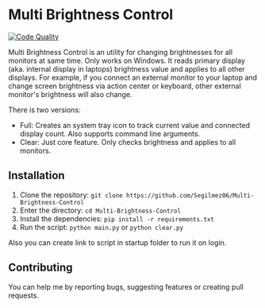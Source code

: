 # Multi Brightness Control

[![Code Quality](https://api.codiga.io/project/34389/score/svg "Code Quality")](https://app.codiga.io/hub/project/34389/Multi-Brightness-Control)

Multi Brightness Control is an utility for changing brightnesses for all monitors at same time. Only works on Windows. It reads primary display (aka. internal display in laptops) brightness value and applies to all other displays. For example, if you connect an external monitor to your laptop and change screen brightness via action center or keyboard, other external monitor's brightness will also change.

There is two versions:

- Full: Creates an system tray icon to track current value and connected display count. Also supports command line arguments.
- Clear: Just core feature. Only checks brightness and applies to all monitors.

## Installation

1) Clone the repository: `git clone https://github.com/Segilmez06/Multi-Brightness-Control`
2) Enter the directory: `cd Multi-Brightness-Control`
3) Install the dependencies: `pip install -r requirements.txt`
4) Run the script: `python main.py` or `python clear.py`

Also you can create link to script in startup folder to run it on login.

## Contributing

You can help me by reporting bugs, suggesting features or creating pull requests.
